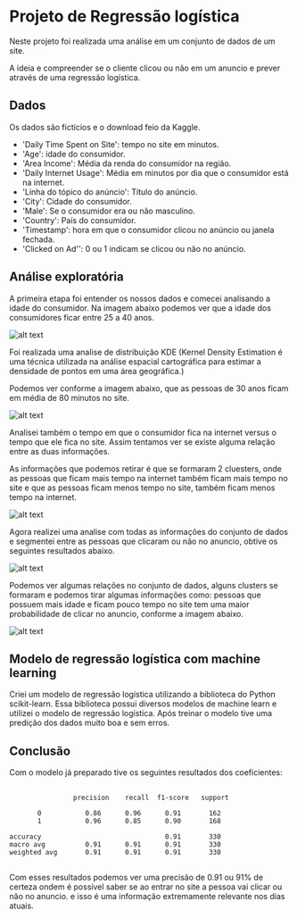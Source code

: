 # Projeto de Regressão logística 

Neste projeto foi realizada uma análise em um conjunto de dados de um site.

A ideia e compreender se o cliente clicou ou não em um anuncio e prever através de uma regressão logística.

## Dados
Os dados são fictícios e o download feio da Kaggle.

* 'Daily Time Spent on Site': tempo no site em minutos.
* 'Age': idade do consumidor.
* 'Area Income': Média da renda do consumidor na região.
* 'Daily Internet Usage': Média em minutos por dia que o consumidor está na internet.
* 'Linha do tópico do anúncio': Título do anúncio.
* 'City': Cidade do consumidor.
* 'Male': Se o consumidor era ou não masculino.
* 'Country': País do consumidor.
* 'Timestamp': hora em que o consumidor clicou no anúncio ou janela fechada.
* 'Clicked on Ad'': 0 ou 1 indicam se clicou ou não no anúncio.

## Análise exploratória

A primeira etapa foi entender os nossos dados e comecei analisando a idade do consumidor.
Na imagem abaixo podemos ver que a idade dos consumidores ficar entre 25 a 40 anos.

![alt text](image.png)

Foi realizada uma analise de distribuição KDE (Kernel Density Estimation é uma técnica utilizada na análise espacial cartográfica para estimar a densidade de pontos em uma área geográfica.)

Podemos ver conforme a imagem abaixo, que as pessoas de 30 anos ficam em média de 80 minutos no site.

![alt text](image-1.png)

Analisei também o tempo em que o consumidor fica na internet versus o tempo que ele fica no site. Assim tentamos ver se existe alguma relação entre as duas informações.

As informações que podemos retirar é que se formaram 2 cluesters, onde as pessoas que ficam mais tempo na internet também ficam mais tempo no site e que as pessoas ficam menos tempo no site, também ficam menos tempo na internet.

![alt text](image-2.png)

Agora realizei uma analise com todas as informações do conjunto de dados e segmentei entre as pessoas que clicaram ou não no anuncio, obtive os seguintes resultados abaixo.

![alt text](image-3.png)

Podemos ver algumas relações no conjunto de dados, alguns clusters se formaram e podemos tirar algumas informações como: pessoas que possuem mais idade e ficam pouco tempo no site tem uma maior probabilidade de clicar no anuncio, conforme a imagem abaixo.

![alt text](image-4.png)

## Modelo de regressão logística com machine learning

Criei um modelo de regressão logística utilizando a biblioteca do Python scikit-learn.
Essa biblioteca possui diversos modelos de machine learn e utilizei o modelo de regressão logística.
Após treinar o modelo tive uma predição dos dados muito boa e sem erros.

## Conclusão

Com o modelo já preparado tive os seguintes resultados dos coeficientes:
##


                    precision    recall  f1-score   support

           0           0.86      0.96      0.91       162
           1           0.96      0.85      0.90       168

    accuracy                               0.91       330
    macro avg          0.91      0.91      0.91       330
    weighted avg       0.91      0.91      0.91       330


##

Com esses resultados podemos ver uma precisão de 0.91 ou 91% de certeza ondem é possível saber se ao entrar no site a pessoa vai clicar ou não no anuncio. e isso é uma informação extremamente relevante nos dias atuais.

